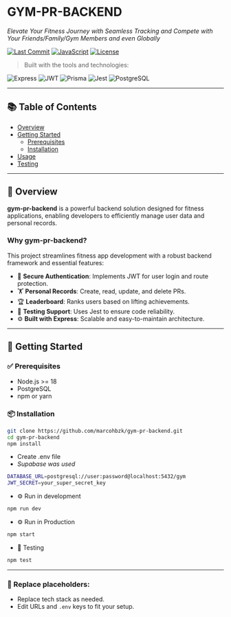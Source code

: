 # GYM-PR-BACKEND

_Elevate Your Fitness Journey with Seamless Tracking and Compete with Your Friends/Family/Gym Members and even Globally_

[![Last Commit](https://img.shields.io/github/last-commit/marcohbzk/gym-pr-backend)](https://github.com/marcohbzk/gym-pr-backend)
[![JavaScript](https://img.shields.io/badge/language-JavaScript-yellow)](https://developer.mozilla.org/en-US/docs/Web/JavaScript)
[![License](https://img.shields.io/github/license/marcohbzk/gym-pr-backend)](./LICENSE)

> Built with the tools and technologies:

![Express](https://img.shields.io/badge/-Express-black?logo=express&logoColor=white)
![JWT](https://img.shields.io/badge/-JWT-purple?logo=jsonwebtokens)
![Prisma](https://img.shields.io/badge/-Prisma-2D3748?logo=prisma)
![Jest](https://img.shields.io/badge/-Jest-C21325?logo=jest)
![PostgreSQL](https://img.shields.io/badge/-PostgreSQL-336791?logo=postgresql)

---

## 📚 Table of Contents

- [Overview](#overview)
- [Getting Started](#getting-started)
  - [Prerequisites](#prerequisites)
  - [Installation](#installation)
- [Usage](#usage)
- [Testing](#testing)

---

## 🚀 Overview

**gym-pr-backend** is a powerful backend solution designed for fitness applications, enabling developers to efficiently manage user data and personal records.

### Why gym-pr-backend?

This project streamlines fitness app development with a robust backend framework and essential features:

- 🔐 **Secure Authentication**: Implements JWT for user login and route protection.
- 🏋️ **Personal Records**: Create, read, update, and delete PRs.
- 🏆 **Leaderboard**: Ranks users based on lifting achievements.
- 🧪 **Testing Support**: Uses Jest to ensure code reliability.
- ⚙️ **Built with Express**: Scalable and easy-to-maintain architecture.

---

## 🚧 Getting Started

### ✅ Prerequisites

- Node.js >= 18
- PostgreSQL
- npm or yarn

### 📦 Installation

```bash
git clone https://github.com/marcohbzk/gym-pr-backend.git
cd gym-pr-backend
npm install
```

- Create .env file
- *Supabase was used*
```bash
DATABASE_URL=postgresql://user:password@localhost:5432/gym
JWT_SECRET=your_super_secret_key
```
- ⚙️ Run in development 
```bash
npm run dev
```
- ⚙️ Run in Production 
```bash
npm start
```
- 🧪 Testing 
```bash
npm test
```

---

### 🔄 Replace placeholders:
- Replace tech stack as needed.
- Edit URLs and `.env` keys to fit your setup.
